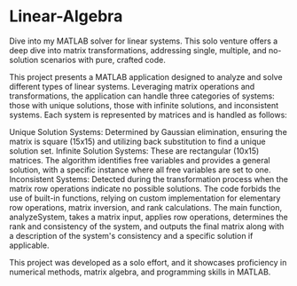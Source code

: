 # Linear-Algebra
Dive into my MATLAB solver for linear systems. This solo venture offers a deep dive into matrix transformations, addressing single, multiple, and no-solution scenarios with pure, crafted code.


This project presents a MATLAB application designed to analyze and solve different types of linear systems. Leveraging matrix operations and transformations, the application can handle three categories of systems: those with unique solutions, those with infinite solutions, and inconsistent systems. Each system is represented by matrices and is handled as follows:

Unique Solution Systems: Determined by Gaussian elimination, ensuring the matrix is square (15x15) and utilizing back substitution to find a unique solution set.
Infinite Solution Systems: These are rectangular (10x15) matrices. The algorithm identifies free variables and provides a general solution, with a specific instance where all free variables are set to one.
Inconsistent Systems: Detected during the transformation process when the matrix row operations indicate no possible solutions.
The code forbids the use of built-in functions, relying on custom implementation for elementary row operations, matrix inversion, and rank calculations. The main function, analyzeSystem, takes a matrix input, applies row operations, determines the rank and consistency of the system, and outputs the final matrix along with a description of the system's consistency and a specific solution if applicable.

This project was developed as a solo effort, and it showcases proficiency in numerical methods, matrix algebra, and programming skills in MATLAB.
